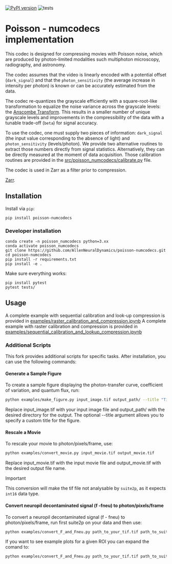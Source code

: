 [![PyPI version](https://badge.fury.io/py/poisson-numcodecs.svg)](https://badge.fury.io/py/poisson-numcodecs) ![tests](https://github.com/datajoint/poisson-numcodecs/actions/workflows/tests.yaml/badge.svg)

# Poisson - numcodecs implementation

This codec is designed for compressing movies with Poisson noise, which are produced by photon-limited modalities such multiphoton microscopy, radiography, and astronomy.

The codec assumes that the video is linearly encoded with a potential offset (`dark_signal`) and that the `photon_sensitivity` (the average increase in intensity per photon) is known or can be accurately estimated from the data.

The codec re-quantizes the grayscale efficiently with a square-root-like transformation to equalize the noise variance across the grayscale levels: the [Anscombe Transform](https://en.wikipedia.org/wiki/Anscombe_transform).
This results in a smaller number of unique grayscale levels and improvements in the compressibility of the data with a tunable trade-off (`beta`) for signal accuracy.

To use the codec, one must supply two pieces of information: `dark_signal` (the input value corresponding to the absence of light) and `photon_sensitivity` (levels/photon). We provide two alternative routines to extract those numbers directly from signal statistics. Alternatively, they can be directly measured at the moment of data acquisition. Those calibration routines are provided in the [src/poisson_numcodecs/calibrate.py](src/poisson_numcodecs/calibrate.py) file. 

The codec is used in Zarr as a filter prior to compression.

[Zarr](https://zarr.readthedocs.io/en/stable/index.html).

## Installation

Install via `pip`:

```
pip install poisson-numcodecs
```

### Developer installation

```
conda create -n poisson_numcodecs python=3.xx
conda activate poisson_numcodecs
git clone https://github.com/AllenNeuralDynamics/poisson-numcodecs.git
cd poisson-numcodecs
pip install -r requirements.txt
pip install -e .
```

Make sure everything works:

```
pip install pytest
pytest tests/
```

## Usage

A complete example with sequential calibration and look-up compression is provided in [examples/raster_calibration_and_compression.ipynb](examples/raster_calibration_and_compression.ipynb)
A complete example with raster calibration and compression is provided in [examples/sequential_calibration_and_lookup_compression.ipynb](examples/sequential_calibration_and_lookup_compression.ipynb)

### Additional Scripts

This fork provides additional scripts for specific tasks. After installation, you can use the following commands:

#### Generate a Sample Figure
To create a sample figure displaying the photon-transfer curve, coefficient of variation, and quantum flux, run:

```bash
python examples/make_figure.py input_image.tif output_path/ --title "Title of the figure"
```
Replace input_image.tif with your input image file and output_path/ with the desired directory for the output. 
The optional --title argument allows you to specify a custom title for the figure.

#### Rescale a Movie
To rescale your movie to photon/pixels/frame, use:

```bash
python examples/convert_movie.py input_movie.tif output_movie.tif
```
Replace input_movie.tif with the input movie file and output_movie.tif with the desired output file name.

> [!IMPORTANT]
> This conversion will make the tif file not analysable by `suite2p`, as it expects `int16` data type.

#### Convert neuropil decontaminated signal (f -fneu) to photon/pixels/frame
To convert a neuropil decontaminated signal (f - fneu) to photon/pixels/frame, run first suite2p on your data and then use:
```bash
python examples/convert_F_and_Fneu.py path_to_your_tif.tif path_to_suite2p_output/ 
```
If you want to see example plots for a given ROI you can expand the comand to:
```bash
python examples/convert_F_and_Fneu.py path_to_your_tif.tif path_to_suite2p_output/ --make_plots True --roi 0
```